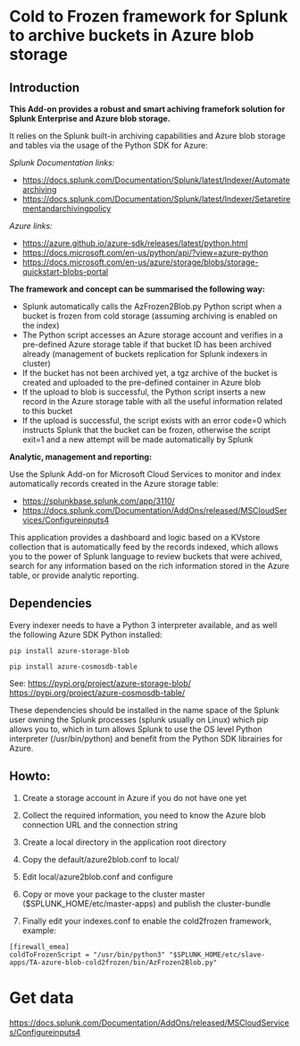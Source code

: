 # Cold to Frozen framework for Splunk to archive buckets in Azure blob storage

## Introduction

**This Add-on provides a robust and smart achiving framefork solution for Splunk Enterprise and Azure blob storage.**

It relies on the Splunk built-in archiving capabilities and Azure blob storage and tables via the usage of the Python SDK for Azure:

*Splunk Documentation links:*

- https://docs.splunk.com/Documentation/Splunk/latest/Indexer/Automatearchiving
- https://docs.splunk.com/Documentation/Splunk/latest/Indexer/Setaretirementandarchivingpolicy

*Azure links:*

- https://azure.github.io/azure-sdk/releases/latest/python.html
- https://docs.microsoft.com/en-us/python/api/?view=azure-python
- https://docs.microsoft.com/en-us/azure/storage/blobs/storage-quickstart-blobs-portal

**The framework and concept can be summarised the following way:**

- Splunk automatically calls the AzFrozen2Blob.py Python script when a bucket is frozen from cold storage (assuming archiving is enabled on the index)
- The Python script accesses an Azure storage account and verifies in a pre-defined Azure storage table if that bucket ID has been archived already (management of buckets replication for Splunk indexers in cluster)
- If the bucket has not been archived yet, a tgz archive of the bucket is created and uploaded to the pre-defined container in Azure blob
- If the upload to blob is successful, the Python script inserts a new record in the Azure storage table with all the useful information related to this bucket
- If the upload is successful, the script exists with an error code=0 which instructs Splunk that the bucket can be frozen, otherwise the script exit=1 and a new attempt will be made automatically by Splunk

**Analytic, management and reporting:**

Use the Splunk Add-on for Microsoft Cloud Services to monitor and index automatically records created in the Azure storage table:

- https://splunkbase.splunk.com/app/3110/
- https://docs.splunk.com/Documentation/AddOns/released/MSCloudServices/Configureinputs4

This application provides a dashboard and logic based on a KVstore collection that is automatically feed by the records indexed, which allows you to the power of Splunk language to review buckets that were achived, search for any information based on the rich information stored in the Azure table, or provide analytic reporting.

## Dependencies

Every indexer needs to have a Python 3 interpreter available, and as well the following Azure SDK Python installed:

``
pip install azure-storage-blob
``

``
pip install azure-cosmosdb-table
``

See:
https://pypi.org/project/azure-storage-blob/
https://pypi.org/project/azure-cosmosdb-table/

These dependencies should be installed in the name space of the Splunk user owning the Splunk processes (splunk usually on Linux) which pip allows you to, which in turn allows Splunk to use the OS level Python interpreter (/usr/bin/python) and benefit from the Python SDK librairies for Azure.

## Howto:

1. Create a storage account in Azure if you do not have one yet

2. Collect the required information, you need to know the Azure blob connection URL and the connection string

2. Create a local directory in the application root directory

5. Copy the default/azure2blob.conf to local/

6. Edit local/azure2blob.conf and configure

7. Copy or move your package to the cluster master ($SPLUNK_HOME/etc/master-apps) and publish the cluster-bundle

8. Finally edit your indexes.conf to enable the cold2frozen framework, example:

```
[firewall_emea]
coldToFrozenScript = "/usr/bin/python3" "$SPLUNK_HOME/etc/slave-apps/TA-azure-blob-cold2frozen/bin/AzFrozen2Blob.py"
```

# Get data

https://docs.splunk.com/Documentation/AddOns/released/MSCloudServices/Configureinputs4